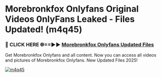 # Morebronkfox Onlyfans Original Videos 0nlyFans Leaked - Files Updated! (m4q45)

<h3>🔴 CLICK HERE 🌐==►► <a href="https://tinyurl.com/2m67pmp6" rel="nofollow">Morebronkfox Onlyfans Updated Files</a></h3>

Get Morebronkfox Onlyfans and all content. Now you can access all videos and pictures of Morebronkfox Onlyfans. New Updated Files 2025!

[![m4q45](https://i.imgur.com/H4QAA4z.gif)](https://tinyurl.com/2m67pmp6)